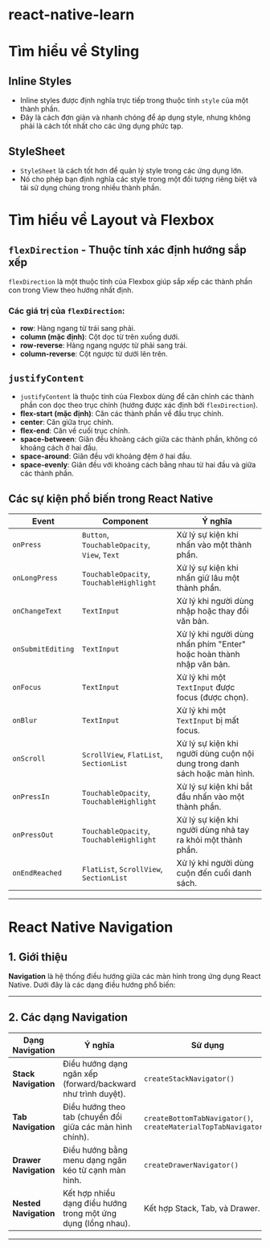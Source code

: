# react-native-learn

# Tìm hiểu về Styling 

## Inline Styles
- Inline styles được định nghĩa trực tiếp trong thuộc tính `style` của một thành phần.
- Đây là cách đơn giản và nhanh chóng để áp dụng style, nhưng không phải là cách tốt nhất cho các ứng dụng phức tạp.

## StyleSheet
- `StyleSheet` là cách tốt hơn để quản lý style trong các ứng dụng lớn.
- Nó cho phép bạn định nghĩa các style trong một đối tượng riêng biệt và tái sử dụng chúng trong nhiều thành phần.


# Tìm hiểu về Layout và Flexbox

## `flexDirection` - Thuộc tính xác định hướng sắp xếp
`flexDirection` là một thuộc tính của Flexbox giúp sắp xếp các thành phần con trong View theo hướng nhất định.

### Các giá trị của `flexDirection`:
- **row**: Hàng ngang từ trái sang phải.
- **column (mặc định)**: Cột dọc từ trên xuống dưới.
- **row-reverse**: Hàng ngang ngược từ phải sang trái.
- **column-reverse**: Cột ngược từ dưới lên trên.

## `justifyContent`
- `justifyContent` là thuộc tính của Flexbox dùng để căn chỉnh các thành phần con dọc theo trục chính (hướng được xác định bởi `flexDirection`).
- **flex-start (mặc định)**: Căn các thành phần về đầu trục chính.
- **center**: Căn giữa trục chính.
- **flex-end**: Căn về cuối trục chính.
- **space-between**: Giãn đều khoảng cách giữa các thành phần, không có khoảng cách ở hai đầu.
- **space-around**: Giãn đều với khoảng đệm ở hai đầu.
- **space-evenly**: Giãn đều với khoảng cách bằng nhau từ hai đầu và giữa các thành phần.


## Các sự kiện phổ biến trong React Native
| **Event**         | **Component**                       | **Ý nghĩa**                                                           |
|-------------------|--------------------------------------|------------------------------------------------------------------------|
| `onPress`         | `Button`, `TouchableOpacity`, `View`, `Text` | Xử lý sự kiện khi nhấn vào một thành phần.                            |
| `onLongPress`     | `TouchableOpacity`, `TouchableHighlight` | Xử lý sự kiện khi nhấn giữ lâu một thành phần.                         |
| `onChangeText`    | `TextInput`                          | Xử lý khi người dùng nhập hoặc thay đổi văn bản.                       |
| `onSubmitEditing` | `TextInput`                          | Xử lý khi người dùng nhấn phím "Enter" hoặc hoàn thành nhập văn bản.   |
| `onFocus`         | `TextInput`                          | Xử lý khi một `TextInput` được focus (được chọn).                      |
| `onBlur`          | `TextInput`                          | Xử lý khi một `TextInput` bị mất focus.                                |
| `onScroll`        | `ScrollView`, `FlatList`, `SectionList` | Xử lý sự kiện khi người dùng cuộn nội dung trong danh sách hoặc màn hình. |
| `onPressIn`       | `TouchableOpacity`, `TouchableHighlight` | Xử lý sự kiện khi bắt đầu nhấn vào một thành phần.                     |
| `onPressOut`      | `TouchableOpacity`, `TouchableHighlight` | Xử lý sự kiện khi người dùng nhả tay ra khỏi một thành phần.           |
| `onEndReached`    | `FlatList`, `ScrollView`, `SectionList` | Xử lý khi người dùng cuộn đến cuối danh sách.                          |

---


# **React Native Navigation**

## **1. Giới thiệu**
**Navigation** là hệ thống điều hướng giữa các màn hình trong ứng dụng React Native. Dưới đây là các dạng điều hướng phổ biến:

---

## **2. Các dạng Navigation**

| **Dạng Navigation** | **Ý nghĩa**                                                   | **Sử dụng**                                    |
|---------------------|---------------------------------------------------------------|------------------------------------------------|
| **Stack Navigation** | Điều hướng dạng ngăn xếp (forward/backward như trình duyệt).   | `createStackNavigator()`                       |
| **Tab Navigation**   | Điều hướng theo tab (chuyển đổi giữa các màn hình chính).      | `createBottomTabNavigator()`, `createMaterialTopTabNavigator()` |
| **Drawer Navigation**| Điều hướng bằng menu dạng ngăn kéo từ cạnh màn hình.           | `createDrawerNavigator()`                      |
| **Nested Navigation**| Kết hợp nhiều dạng điều hướng trong một ứng dụng (lồng nhau).  | Kết hợp Stack, Tab, và Drawer.                 |

---



